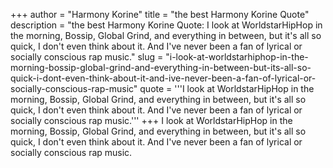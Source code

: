 +++
author = "Harmony Korine"
title = "the best Harmony Korine Quote"
description = "the best Harmony Korine Quote: I look at WorldstarHipHop in the morning, Bossip, Global Grind, and everything in between, but it's all so quick, I don't even think about it. And I've never been a fan of lyrical or socially conscious rap music."
slug = "i-look-at-worldstarhiphop-in-the-morning-bossip-global-grind-and-everything-in-between-but-its-all-so-quick-i-dont-even-think-about-it-and-ive-never-been-a-fan-of-lyrical-or-socially-conscious-rap-music"
quote = '''I look at WorldstarHipHop in the morning, Bossip, Global Grind, and everything in between, but it's all so quick, I don't even think about it. And I've never been a fan of lyrical or socially conscious rap music.'''
+++
I look at WorldstarHipHop in the morning, Bossip, Global Grind, and everything in between, but it's all so quick, I don't even think about it. And I've never been a fan of lyrical or socially conscious rap music.

